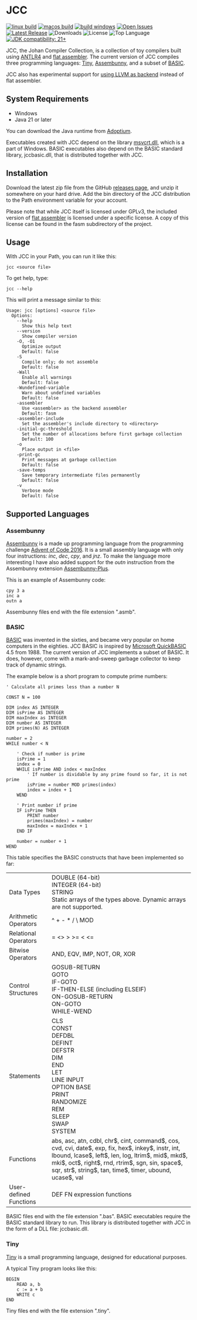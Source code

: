 # JCC

[![linux build](https://github.com/dykstrom/jcc/actions/workflows/linux.yml/badge.svg)](https://github.com/dykstrom/jcc/actions/workflows/linux.yml)
[![macos build](https://github.com/dykstrom/jcc/actions/workflows/macos.yml/badge.svg)](https://github.com/dykstrom/jcc/actions/workflows/macos.yml)
[![build windows](https://github.com/dykstrom/jcc/actions/workflows/windows.yml/badge.svg)](https://github.com/dykstrom/jcc/actions/workflows/windows.yml)
[![Open Issues](https://img.shields.io/github/issues/dykstrom/jcc)](https://github.com/dykstrom/jcc/issues)
[![Latest Release](https://img.shields.io/github/v/release/dykstrom/jcc?display_name=release)](https://github.com/dykstrom/jcc/releases)
![Downloads](https://img.shields.io/github/downloads/dykstrom/jcc/total)
![License](https://img.shields.io/github/license/dykstrom/jcc)
![Top Language](https://img.shields.io/github/languages/top/dykstrom/jcc)
[![JDK compatibility: 21+](https://img.shields.io/badge/JDK_compatibility-21+-blue.svg)](https://adoptium.net)

JCC, the Johan Compiler Collection, is a collection of toy compilers built using [ANTLR4](http://www.antlr.org) and [flat assembler](http://flatassembler.net). The current version of JCC compiles three programming languages: [Tiny](https://github.com/antlr/grammars-v4/tree/master/tiny), [Assembunny](http://adventofcode.com/2016/day/12), and a subset of [BASIC](https://en.wikipedia.org/wiki/BASIC).

JCC also has experimental support for [using LLVM as backend](docs/LLVM.md) instead of flat assembler.

## System Requirements

* Windows
* Java 21 or later

You can download the Java runtime from [Adoptium](https://adoptium.net).

Executables created with JCC depend on the library [msvcrt.dll](https://en.wikipedia.org/wiki/Microsoft_Windows_library_files), which is a part of Windows. BASIC executables also depend on the BASIC standard library, jccbasic.dll, that is distributed together with JCC.

## Installation

Download the latest zip file from the GitHub [releases page](https://github.com/dykstrom/jcc/releases), 
and unzip it somewhere on your hard drive. Add the bin directory of the JCC distribution 
to the Path environment variable for your account.

Please note that while JCC itself is licensed under GPLv3, the included version of
[flat assembler](http://flatassembler.net) is licensed under a specific license.
A copy of this license can be found in the fasm subdirectory of the project.

## Usage

With JCC in your Path, you can run it like this:

```
jcc <source file>
```

To get help, type:

```
jcc --help
```

This will print a message similar to this:

```
Usage: jcc [options] <source file>
  Options:
    --help
      Show this help text
    --version
      Show compiler version
    -O, -O1
      Optimize output
      Default: false
    -S
      Compile only; do not assemble
      Default: false
    -Wall
      Enable all warnings
      Default: false
    -Wundefined-variable
      Warn about undefined variables
      Default: false
    -assembler
      Use <assembler> as the backend assembler
      Default: fasm
    -assembler-include
      Set the assembler's include directory to <directory>
    -initial-gc-threshold
      Set the number of allocations before first garbage collection
      Default: 100
    -o
      Place output in <file>
    -print-gc
      Print messages at garbage collection
      Default: false
    -save-temps
      Save temporary intermediate files permanently
      Default: false
    -v
      Verbose mode
      Default: false
```

## Supported Languages

### Assembunny

[Assembunny](http://adventofcode.com/2016/day/12) is a made up programming language from the programming challenge [Advent of Code 2016](http://adventofcode.com/2016). It is a small assembly language with only four instructions: _inc_, _dec_, _cpy_, and _jnz_. To make the language more interesting I have also added support for the _outn_ instruction from the Assembunny extension [Assembunny-Plus](https://github.com/broad-well/assembunny-plus/blob/master/doc/spec.md).

This is an example of Assembunny code:

```
cpy 3 a
inc a
outn a
```

Assembunny files end with the file extension ".asmb".

### BASIC

[BASIC](https://en.wikipedia.org/wiki/BASIC) was invented in the sixties, and became very popular on home computers in the eighties. JCC BASIC is inspired by
[Microsoft QuickBASIC](https://en.wikipedia.org/wiki/QuickBASIC) 4.5 from 1988. The current version of JCC implements a subset of BASIC. It does, however, come with a mark-and-sweep garbage collector to keep track of dynamic strings.

The example below is a short program to compute prime numbers:

```BASIC
' Calculate all primes less than a number N

CONST N = 100

DIM index AS INTEGER
DIM isPrime AS INTEGER
DIM maxIndex as INTEGER
DIM number AS INTEGER
DIM primes(N) AS INTEGER

number = 2
WHILE number < N

    ' Check if number is prime
    isPrime = 1
    index = 0
    WHILE isPrime AND index < maxIndex
        ' If number is dividable by any prime found so far, it is not prime
        isPrime = number MOD primes(index)
        index = index + 1
    WEND

    ' Print number if prime
    IF isPrime THEN
        PRINT number
        primes(maxIndex) = number
        maxIndex = maxIndex + 1
    END IF

    number = number + 1
WEND
```

This table specifies the BASIC constructs that have been implemented so far:

<table>
  <tr>
    <td>Data Types</td>
    <td>
        DOUBLE (64-bit)<br/>
        INTEGER (64-bit)<br/>
        STRING<br/>
        Static arrays of the types above. Dynamic arrays are not supported.
    </td>
  </tr>
  <tr>
    <td>Arithmetic Operators</td>
    <td>^ + - * / \ MOD</td>
  </tr>
  <tr>
    <td>Relational Operators</td>
    <td>= <> > >= < <=</td>
  </tr>
  <tr>
    <td>Bitwise Operators</td>
    <td>AND, EQV, IMP, NOT, OR, XOR</td>
  </tr>
  <tr>
    <td>Control Structures</td>
    <td>
        GOSUB-RETURN<br>
        GOTO<br>
        IF-GOTO<br>
        IF-THEN-ELSE (including ELSEIF)<br>
        ON-GOSUB-RETURN<br>
        ON-GOTO<br>
        WHILE-WEND
    </td>
  </tr>
  <tr>
    <td>Statements</td>
    <td>
        CLS<br>
        CONST<br>
        DEFDBL<br>
        DEFINT<br>
        DEFSTR<br>
        DIM<br>
        END<br>
        LET<br>
        LINE INPUT<br>
        OPTION BASE<br>
        PRINT<br>
        RANDOMIZE<br>
        REM<br>
        SLEEP<br>
        SWAP<br>
        SYSTEM
    </td>
  </tr>
  <tr>
    <td>Functions</td>
    <td>
        abs, asc, atn, cdbl, chr$, cint, command$, cos, cvd, cvi, date$, exp, fix, hex$, inkey$, 
        instr, int, lbound, lcase$, left$, len, log, ltrim$, mid$, mkd$, mki$, oct$, right$, 
        rnd, rtrim$, sgn, sin, space$, sqr, str$, string$, tan, time$, timer, ubound, 
        ucase$, val
    </td>
  </tr>
  <tr>
    <td>User-defined Functions</td>
    <td>
        DEF FN expression functions
    </td>
  </tr>
</table>

BASIC files end with the file extension ".bas". BASIC executables require the BASIC standard library to run. This library is distributed together with JCC in the form of a DLL file: jccbasic.dll.

### Tiny

[Tiny](https://github.com/antlr/grammars-v4/tree/master/tiny) is a small programming language, designed for educational purposes.

A typical Tiny program looks like this:

```
BEGIN
    READ a, b
    c := a + b
    WRITE c
END
```

Tiny files end with the file extension ".tiny".
